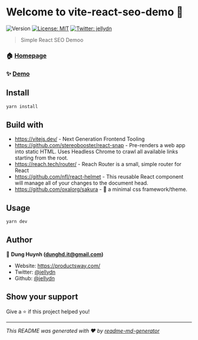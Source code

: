 # Welcome to vite-react-seo-demo 👋

![Version](https://img.shields.io/badge/version-0.0.1-blue.svg?cacheSeconds=2592000)
[![License: MIT](https://img.shields.io/badge/License-MIT-yellow.svg)](#)
[![Twitter: jellydn](https://img.shields.io/twitter/follow/jellydn.svg?style=social)](https://twitter.com/jellydn)

> Simple React SEO Demoo

### 🏠 [Homepage](https://react-seo-demo-dunghd.vercel.app/)

### ✨ [Demo](https://react-seo-demo-dunghd.vercel.app/)

## Install

```sh
yarn install
```

## Build with

- https://vitejs.dev/ - Next Generation Frontend Tooling
- https://github.com/stereobooster/react-snap - Pre-renders a web app into static HTML. Uses Headless Chrome to crawl all available links starting from the root.
- https://reach.tech/router/ - Reach Router is a small, simple router for React
- https://github.com/nfl/react-helmet - This reusable React component will manage all of your changes to the document head.
- https://github.com/oxalorg/sakura - 🌸 a minimal css framework/theme.

## Usage

```sh
yarn dev
```

## Author

👤 **Dung Huynh (dunghd.it@gmail.com)**

- Website: https://productsway.com/
- Twitter: [@jellydn](https://twitter.com/jellydn)
- Github: [@jellydn](https://github.com/jellydn)

## Show your support

Give a ⭐️ if this project helped you!

---

_This README was generated with ❤️ by [readme-md-generator](https://github.com/kefranabg/readme-md-generator)_
